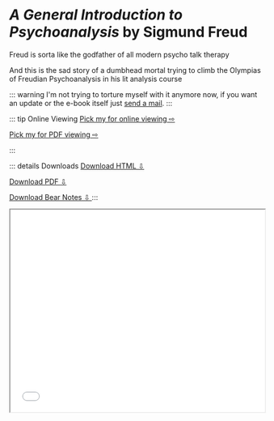 # *A General Introduction to Psychoanalysis* by Sigmund Freud
Freud is sorta like the godfather of all modern psycho talk therapy

And this is the sad story of a dumbhead mortal trying to climb the Olympias of Freudian Psychoanalysis in his lit analysis course

::: warning 
I'm not trying to torture myself with it anymore now, if you want an update or the e-book itself just <a href="mailto:makabaka1880@outlook.com">send a mail</a>.
:::

::: tip Online Viewing
<a href="https://makabaka1880.github.io/assets/psych.html"> Pick my for online viewing ⇨ </a>

<a href="https://makabaka1880.github.io/assets/psych.pdf"> Pick my for PDF viewing ⇨ </a>

:::

::: details Downloads
<a href="https://makabaka1880.github.io/assets/psych.html" download="Psychoanalysis-notes-html"> Download HTML ⇩ </a>

<a href="https://makabaka1880.github.io/assets/psych.pdf" download="Psychoanalysis-notes-pdf"> Download PDF ⇩ </a>

<a href="https://makabaka1880.github.io/assets/psych.bear" download="Psychoanalysis-notes-bearnotes"> Download Bear Notes ⇩ </a>
:::

<iframe src="/assets/psych.html" style="width: 100%; height: 400px; allowfullscreen: true"></iframe>

<Vssue/>

